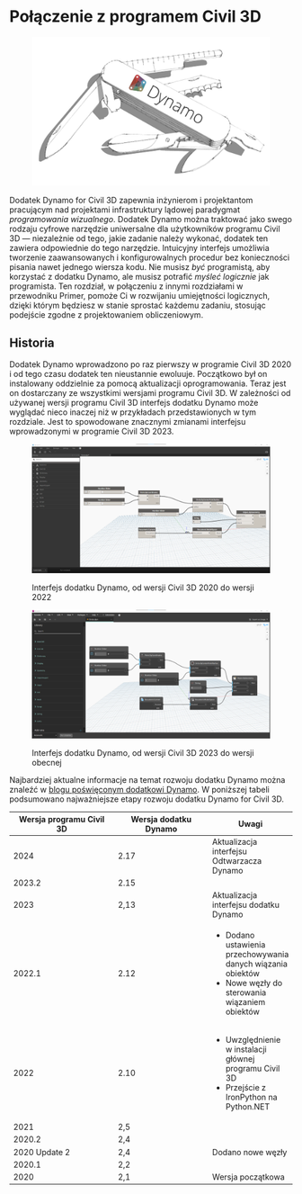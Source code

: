 # Połączenie z programem Civil 3D

<figure><img src="../.gitbook/assets/DynamoSwissKnife-WhiteBackground_edit (2).jpg" alt="" width="563"><figcaption></figcaption></figure>

Dodatek Dynamo for Civil 3D zapewnia inżynierom i projektantom pracującym nad projektami infrastruktury lądowej paradygmat _programowania wizualnego_. Dodatek Dynamo można traktować jako swego rodzaju cyfrowe narzędzie uniwersalne dla użytkowników programu Civil 3D — niezależnie od tego, jakie zadanie należy wykonać, dodatek ten zawiera odpowiednie do tego narzędzie. Intuicyjny interfejs umożliwia tworzenie zaawansowanych i konfigurowalnych procedur bez konieczności pisania nawet jednego wiersza kodu. Nie musisz _być_ programistą, aby korzystać z dodatku Dynamo, ale musisz potrafić _myśleć logicznie_ jak programista. Ten rozdział, w połączeniu z innymi rozdziałami w przewodniku Primer, pomoże Ci w rozwijaniu umiejętności logicznych, dzięki którym będziesz w stanie sprostać każdemu zadaniu, stosując podejście zgodne z projektowaniem obliczeniowym.

## Historia

Dodatek Dynamo wprowadzono po raz pierwszy w programie Civil 3D 2020 i od tego czasu dodatek ten nieustannie ewoluuje. Początkowo był on instalowany oddzielnie za pomocą aktualizacji oprogramowania. Teraz jest on dostarczany ze wszystkimi wersjami programu Civil 3D. W zależności od używanej wersji programu Civil 3D interfejs dodatku Dynamo może wyglądać nieco inaczej niż w przykładach przedstawionych w tym rozdziale. Jest to spowodowane znacznymi zmianami interfejsu wprowadzonymi w programie Civil 3D 2023.

<figure><img src="../.gitbook/assets/c3d-ui-old.png" alt=""><figcaption><p>Interfejs dodatku Dynamo, od wersji Civil 3D 2020 do wersji 2022</p></figcaption></figure>

<figure><img src="../.gitbook/assets/c3d-ui-new.png" alt=""><figcaption><p>Interfejs dodatku Dynamo, od wersji Civil 3D 2023 do wersji obecnej</p></figcaption></figure>

Najbardziej aktualne informacje na temat rozwoju dodatku Dynamo można znaleźć w [blogu poświęconym dodatkowi Dynamo](https://dynamobim.org/blog/). W poniższej tabeli podsumowano najważniejsze etapy rozwoju dodatku Dynamo for Civil 3D. 

<table data-full-width="false"><thead><tr><th width="180">Wersja programu Civil 3D</th><th width="161">Wersja dodatku Dynamo</th><th>Uwagi</th></tr></thead><tbody><tr><td>2024</td><td>2.17</td><td>Aktualizacja interfejsu Odtwarzacza Dynamo</td></tr><tr><td>2023.2</td><td>2.15</td><td></td></tr><tr><td>2023</td><td>2,13</td><td>Aktualizacja interfejsu dodatku Dynamo</td></tr><tr><td>2022.1</td><td>2.12</td><td><ul><li>Dodano ustawienia przechowywania danych wiązania obiektów</li><li>Nowe węzły do sterowania wiązaniem obiektów</li></ul></td></tr><tr><td>2022</td><td>2.10</td><td><ul><li>Uwzględnienie w instalacji głównej programu Civil 3D</li><li>Przejście z IronPython na Python.NET</li></ul></td></tr><tr><td>2021</td><td>2,5</td><td></td></tr><tr><td>2020.2</td><td>2,4</td><td></td></tr><tr><td>2020 Update 2</td><td>2,4</td><td>Dodano nowe węzły</td></tr><tr><td>2020.1</td><td>2,2</td><td></td></tr><tr><td>2020</td><td>2,1</td><td>Wersja początkowa</td></tr></tbody></table>
